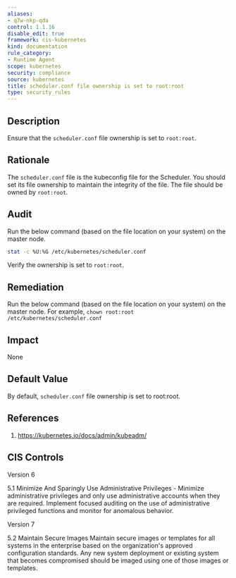 ```yaml
---
aliases:
- q7w-nkp-qda
control: 1.1.16
disable_edit: true
framework: cis-kubernetes
kind: documentation
rule_category:
- Runtime Agent
scope: kubernetes
security: compliance
source: kubernetes
title: scheduler.conf file ownership is set to root:root
type: security_rules
---
```


## Description

Ensure that the `scheduler.conf` file ownership is set to `root:root`.

## Rationale

The `scheduler.conf` file is the kubeconfig file for the Scheduler. You should set its file ownership to maintain the integrity of the file. The file should be owned by `root:root`.

## Audit

Run the below command (based on the file location on your system) on the master node.

```bash
stat -c %U:%G /etc/kubernetes/scheduler.conf
```

Verify the ownership is set to `root:root`.

## Remediation

Run the below command (based on the file location on your system) on the master node. For example, `chown root:root /etc/kubernetes/scheduler.conf`

## Impact

None

## Default Value

By default, `scheduler.conf` file ownership is set to root:root.

## References

1. https://kubernetes.io/docs/admin/kubeadm/

## CIS Controls

Version 6

5.1 Minimize And Sparingly Use Administrative Privileges - Minimize administrative privileges and only use administrative accounts when they are required. Implement focused auditing on the use of administrative privileged functions and monitor for anomalous behavior.

Version 7

5.2 Maintain Secure Images Maintain secure images or templates for all systems in the enterprise based on the organization's approved configuration standards. Any new system deployment or existing system that becomes compromised should be imaged using one of those images or templates.
